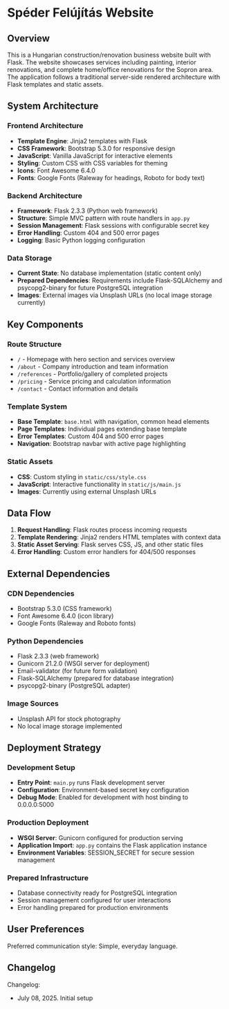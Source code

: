 # Spéder Felújítás Website

## Overview

This is a Hungarian construction/renovation business website built with Flask. The website showcases services including painting, interior renovations, and complete home/office renovations for the Sopron area. The application follows a traditional server-side rendered architecture with Flask templates and static assets.

## System Architecture

### Frontend Architecture
- **Template Engine**: Jinja2 templates with Flask
- **CSS Framework**: Bootstrap 5.3.0 for responsive design
- **JavaScript**: Vanilla JavaScript for interactive elements
- **Styling**: Custom CSS with CSS variables for theming
- **Icons**: Font Awesome 6.4.0
- **Fonts**: Google Fonts (Raleway for headings, Roboto for body text)

### Backend Architecture
- **Framework**: Flask 2.3.3 (Python web framework)
- **Structure**: Simple MVC pattern with route handlers in `app.py`
- **Session Management**: Flask sessions with configurable secret key
- **Error Handling**: Custom 404 and 500 error pages
- **Logging**: Basic Python logging configuration

### Data Storage
- **Current State**: No database implementation (static content only)
- **Prepared Dependencies**: Requirements include Flask-SQLAlchemy and psycopg2-binary for future PostgreSQL integration
- **Images**: External images via Unsplash URLs (no local image storage currently)

## Key Components

### Route Structure
- `/` - Homepage with hero section and services overview
- `/about` - Company introduction and team information
- `/references` - Portfolio/gallery of completed projects
- `/pricing` - Service pricing and calculation information
- `/contact` - Contact information and details

### Template System
- **Base Template**: `base.html` with navigation, common head elements
- **Page Templates**: Individual pages extending base template
- **Error Templates**: Custom 404 and 500 error pages
- **Navigation**: Bootstrap navbar with active page highlighting

### Static Assets
- **CSS**: Custom styling in `static/css/style.css`
- **JavaScript**: Interactive functionality in `static/js/main.js`
- **Images**: Currently using external Unsplash URLs

## Data Flow

1. **Request Handling**: Flask routes process incoming requests
2. **Template Rendering**: Jinja2 renders HTML templates with context data
3. **Static Asset Serving**: Flask serves CSS, JS, and other static files
4. **Error Handling**: Custom error handlers for 404/500 responses

## External Dependencies

### CDN Dependencies
- Bootstrap 5.3.0 (CSS framework)
- Font Awesome 6.4.0 (icon library)
- Google Fonts (Raleway and Roboto fonts)

### Python Dependencies
- Flask 2.3.3 (web framework)
- Gunicorn 21.2.0 (WSGI server for deployment)
- Email-validator (for future form validation)
- Flask-SQLAlchemy (prepared for database integration)
- psycopg2-binary (PostgreSQL adapter)

### Image Sources
- Unsplash API for stock photography
- No local image storage implemented

## Deployment Strategy

### Development Setup
- **Entry Point**: `main.py` runs Flask development server
- **Configuration**: Environment-based secret key configuration
- **Debug Mode**: Enabled for development with host binding to 0.0.0.0:5000

### Production Deployment
- **WSGI Server**: Gunicorn configured for production serving
- **Application Import**: `app.py` contains the Flask application instance
- **Environment Variables**: SESSION_SECRET for secure session management

### Prepared Infrastructure
- Database connectivity ready for PostgreSQL integration
- Session management configured for user interactions
- Error handling prepared for production environments

## User Preferences

Preferred communication style: Simple, everyday language.

## Changelog

Changelog:
- July 08, 2025. Initial setup
